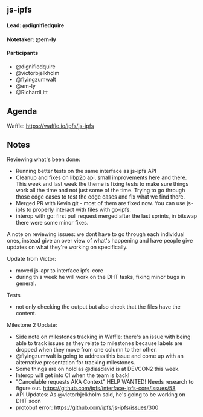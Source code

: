 ## js-ipfs

#### Lead: @dignifiedquire
#### Notetaker: @em-ly

#### Participants
- @dignifiedquire
- @victorbjelkholm
- @flyingzumwalt
- @em-ly
- @RichardLitt

## Agenda

Waffle: https://waffle.io/ipfs/js-ipfs

## Notes

Reviewing what's been done:
 - Running better tests on the same interface as js-ipfs API
 - Cleanup and fixes on libp2p api, small improvements here and there. This week and last week the theme is fixing tests to make sure things work all the time and not just some of the time. Trying to go through those edge cases to test the edge cases and fix what we find there.
 - Merged PR with  Kevin git - most of them are fixed now. You can use js-ipfs to properly interact with files with go-ipfs.
 - interop with go: first pull request merged after the last sprints, in bitswap there were some minor fixes. 

A note on reviewing issues: we dont have to go through each individual ones, instead give an over view of what's happening and have people give updates on what they're working on specifically.

Update from Victor:
  - moved js-apr to interface ipfs-core
  - during this week he will work on the DHT tasks, fixing minor bugs in general.

Tests
 - not only checking the output but also check that the files have the content.

Milestone 2 Update:
  - Side note on milestones tracking in Waffle: there's an issue with being able to track issues as they relate to milestones because labels are dropped when they move from one column to ther other.
  - @flyingzumwalt is going to address this issue and come up with an alternative presentation for tracking milestones.
  - Some things are on hold as @diasdavid is at DEVCON2 this week.
  - Interop will get into CI when the team is back!
  - "Cancelable requests AKA Context" HELP WANTED! Needs research to figure out. https://github.com/ipfs/interface-ipfs-core/issues/58
  - API Updates: As @victorbjelkholm said, he's going to be working on DHT soon 
  - protobuf error: https://github.com/ipfs/js-ipfs/issues/300
